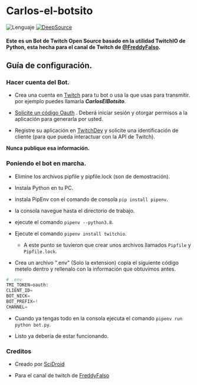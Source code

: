 # Carlos-el-botsito
![Lenguaje](https://img.shields.io/badge/Python-3.8-yellow?style=plastic&logo=python)
[![DeepSource](https://deepsource.io/gh/scidroid/Carlos-el-botsito.svg/?label=active+issues&show_trend=true)](https://deepsource.io/gh/scidroid/Carlos-el-botsito/?ref=repository-badge)

#### Este es un Bot de Twitch Open Source basado en la utilidad TwitchIO de Python, esta hecha para el canal de Twitch de [@FreddyFalso](https://twitch.tv/freddyfalso).


## Guía de configuración.

### Hacer cuenta del Bot.

-  Crea una cuenta en [Twitch](https://twitch.tv/) para tu bot o usa la que usas para transmitir. por ejemplo puedes llamarla ***CarlosElBotsito***.

-  [Solicite un código Oauth](https://twitchapps.com/tmi/) . Deberá iniciar sesión y otorgar permisos a la aplicación para generarla por usted.

-  Registre su aplicación en [TwitchDev](https://dev.twitch.tv/console/apps/create) y solicite una identificación de cliente (para que pueda interactuar con la API de Twitch).

**Nunca publique esa información.**

### Poniendo el bot en marcha.

- Elimine los archivos pipfile y pipfile.lock (son de demostración).

-  Instala Python en tu PC.

- instala PipEnv con el comando de consola `pip install pipenv`. 

-  la consola navegue hasta el directorio de trabajo.

-  ejecute el comando `pipenv --python3.8`.

-  Ejecute el comando `pipenv install twitchio`.

    - A este punto se tuvieron que crear unos archivos llamados `Pipfile` y `Pipfile.lock`.

-  Crea un archivo ".env" (Solo la extension) copia el siguiente código metelo dentro y rellenalo con la información que obtuvimos antes.

```python
# .env
TMI_TOKEN=oauth:
CLIENT_ID=
BOT_NICK=
BOT_PREFIX=!
CHANNEL=
```

-  Cuando ya tengas todo en la consola ejecuta el comando `pipenv run python bot.py`.

-  Listo ya debería de estar funcionando.

### Creditos

- Creado por [SciDroid](https://github.com/scidroid/)

- Para el canal de twitch de [FreddyFalso](https://twitch.tv/freddyfalso)
